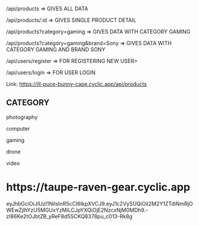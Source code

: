 <!-- GETTING DATA -->

<p>/api/products => GIVES ALL DATA</p>
<p>/api/products/:id => GIVES SINGLE PRODUCT DETAIL</p>
<p>/api/products?category=gaming => GIVES DATA WITH CATEGORY GAMING</p>
<p>/api/products?category=gaming&brand=Sony => GIVES DATA WITH CATEGORY GAMING AND BRAND SONY</p>


<!-- LOGIN AND REGISTER -->


<p>/api/users/register => FOR REGISTERING NEW USER></p>
<p>/api/users/login => FOR USER LOGIN</p>

<!-- Deployed LINk -->
Link: https://ill-puce-bunny-cape.cyclic.app/api/products


<h2>CATEGORY</h2>
<p>photography</p>
<p>computer</p>
<p>gaming</p>
<p>drone</p>
<p>video</p>

<h1>https://taupe-raven-gear.cyclic.app</h1>

eyJhbGciOiJIUzI1NiIsInR5cCI6IkpXVCJ9.eyJ1c2VySUQiOiI2M2Y1ZTdiNmRjOWEwZjlhYzU5MGUxYzMiLCJpYXQiOjE2NzcxNjM0MDh9.-zI86Ke2tOJbtZB_yReF8d5SCKQ8378pu_c013-Rk8g
